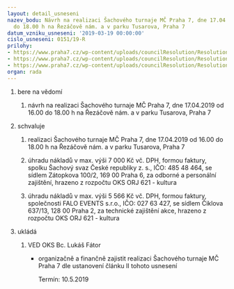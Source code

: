 ```yaml
---
layout: detail_usneseni
nazev_bodu: Návrh na realizaci Šachového turnaje MČ Praha 7, dne 17.04.2019 od 16.00
  do 18.00 h na Řezáčově nám. a v parku Tusarova, Praha 7
datum_vzniku_usneseni: '2019-03-19 00:00:00'
cislo_usneseni: 0151/19-R
prilohy:
- https://www.praha7.cz/wp-content/uploads/councilResolution/Resolutions/30687/export/M11DV_Sachovy_turnaj_2019~437860.docx
- https://www.praha7.cz/wp-content/uploads/councilResolution/Resolutions/30687/export/Zapis_3_jednani_KK_ze_dne_13_03_2019~437859.pdf
- https://www.praha7.cz/wp-content/uploads/councilResolution/Resolutions/30687/export/export~438379.pdf
organ: rada
---
```

<ol id="urzList" class="urzList_view"><li class="urzClass1" id=""><span name="1">bere na vědomí</span><ol class="urzOlClass decimal "><li class="urzClass2" id="" style="text-align: left;"><span><p>návrh na realizaci Šachového turnaje MČ Praha 7, dne 17.04.2019 od 16.00 do 18.00 h na Řezáčově nám. a v parku Tusarova, Praha 7</p></span></li></ol></li><li class="urzClass1" id=""><span name="24">schvaluje</span><ol class="urzOlClass decimal "><li class="urzClass2" id="" style="text-align: left;"><span><p>realizaci Šachového turnaje MČ Praha 7, dne 17.04.2019 od 16.00 do 18.00 h na Řezáčově nám. a v parku Tusarova, Praha 7</p></span></li><li class="urzClass2" id="" style="text-align: left;"><span><p>úhradu nákladů v max. výši 7 000 Kč vč. DPH, formou faktury, spolku Šachový svaz České republiky z. s., IČO: 485 48 464, se sídlem Zátopkova 100/2, 169 00 Praha 6, za odborné a personální zajištění, hrazeno z rozpočtu OKS ORJ 621 - kultura</p></span></li><li class="urzClass2" id="" style="text-align: left;"><span><p>úhradu nákladů v max. výši&nbsp;5 566 Kč vč. DPH, formou faktury, společnosti FALO EVENTS s.r.o., IČO: 027 63 427, se sídlem Čiklova 637/13, 128 00 Praha 2, za technické zajištění akce, hrazeno z rozpočtu OKS ORJ 621 - kultura</p></span></li></ol></li><li class="urzClass1" id="urzUkoly"><span name="1">ukládá</span><ol class="urzOlClass"><li class="urzClass2"><span><p>VED OKS Bc. Lukáš Fátor</p></span><ul class="urzUlClass"><li class="urzClass3"><span><p>organizačně a finančně zajistit realizaci Šachového turnaje MČ Praha 7 dle ustanovení článku II tohoto usnesení</p></span><span class="urzUkolTermin">  Termín:&nbsp;10.5.2019</span></li></ul></li></ol></li></ol>